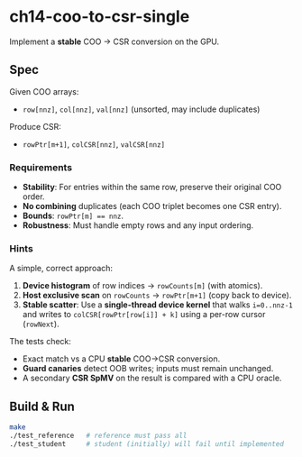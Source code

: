 # ch14-coo-to-csr-single

Implement a **stable** COO → CSR conversion on the GPU.

## Spec

Given COO arrays:
- `row[nnz]`, `col[nnz]`, `val[nnz]` (unsorted, may include duplicates)

Produce CSR:
- `rowPtr[m+1]`, `colCSR[nnz]`, `valCSR[nnz]`


### Requirements
- **Stability**: For entries within the same row, preserve their original COO order.
- **No combining** duplicates (each COO triplet becomes one CSR entry).
- **Bounds**: `rowPtr[m] == nnz`.
- **Robustness**: Must handle empty rows and any input ordering.

### Hints
A simple, correct approach:
1. **Device histogram** of row indices → `rowCounts[m]` (with atomics).
2. **Host exclusive scan** on `rowCounts` → `rowPtr[m+1]` (copy back to device).
3. **Stable scatter**: Use a **single-thread device kernel** that walks `i=0..nnz-1`
   and writes to `colCSR[rowPtr[row[i]] + k]` using a per-row cursor (`rowNext`).

The tests check:
- Exact match vs a CPU **stable** COO→CSR conversion.
- **Guard canaries** detect OOB writes; inputs must remain unchanged.
- A secondary **CSR SpMV** on the result is compared with a CPU oracle.

## Build & Run
```bash
make
./test_reference   # reference must pass all
./test_student     # student (initially) will fail until implemented
```
